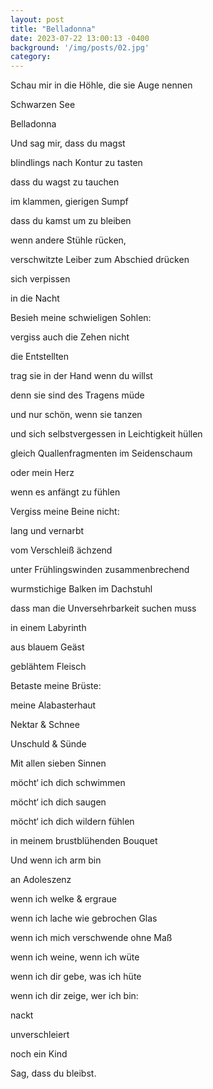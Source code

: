 ```yaml
---
layout: post
title: "Belladonna"
date: 2023-07-22 13:00:13 -0400
background: '/img/posts/02.jpg'
category: 
---
```


<p>Schau mir in die Höhle, die sie Auge nennen</p>
<p>Schwarzen See</p>
<p>Belladonna</p>
<p>Und sag mir, dass du magst</p>
<p>blindlings nach Kontur zu tasten</p>
<p>dass du wagst zu tauchen</p>
<p>im klammen, gierigen Sumpf</p>
<p>dass du kamst um zu bleiben</p>
<p>wenn andere Stühle rücken,</p>
<p>verschwitzte Leiber zum Abschied drücken</p>
<p>sich verpissen</p>
<p>in die Nacht</p>
<p>Besieh meine schwieligen Sohlen:</p>
<p>vergiss auch die Zehen nicht</p>
<p>die Entstellten</p>
<p>trag sie in der Hand wenn du willst</p>
<p>denn sie sind des Tragens müde</p>
<p>und nur schön, wenn sie tanzen</p>
<p>und sich selbstvergessen in Leichtigkeit hüllen</p>
<p>gleich Quallenfragmenten im Seidenschaum</p>
<p>oder mein Herz</p>
<p>wenn es anfängt zu fühlen</p>
<p>Vergiss meine Beine nicht:</p>
<p>lang und vernarbt</p>
<p>vom Verschleiß ächzend</p>
<p>unter Frühlingswinden zusammenbrechend</p>
<p>wurmstichige Balken im Dachstuhl</p>
<p>dass man die Unversehrbarkeit suchen muss</p>
<p>in einem Labyrinth</p>
<p>aus blauem Geäst</p>
<p>geblähtem Fleisch</p>
<p>Betaste meine Brüste:</p>
<p>meine Alabasterhaut</p>
<p>Nektar & Schnee</p>
<p>Unschuld & Sünde</p>
<p>Mit allen sieben Sinnen</p>
<p>möcht‘ ich dich schwimmen</p>
<p>möcht‘ ich dich saugen</p>
<p>möcht‘ ich dich wildern fühlen</p>
<p>in meinem brustblühenden Bouquet</p>
<p>Und wenn ich arm bin</p>
<p>an Adoleszenz</p>
<p>wenn ich welke & ergraue</p>
<p>wenn ich lache wie gebrochen Glas</p>
<p>wenn ich mich verschwende ohne Maß</p>
<p>wenn ich weine, wenn ich wüte</p>
<p>wenn ich dir gebe, was ich hüte</p>
<p>wenn ich dir zeige, wer ich bin:</p>
<p>nackt</p>
<p>unverschleiert</p>
<p>noch ein Kind</p>
<p>Sag, dass du bleibst.</p>
